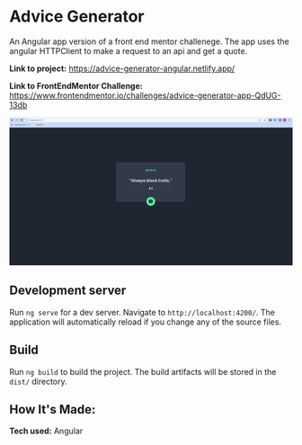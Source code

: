 # Advice Generator
An Angular app version of a front end mentor challenege. The app uses the angular HTTPClient to make a request to an api and get a quote. 

**Link to project:** https://advice-generator-angular.netlify.app/

**Link to FrontEndMentor Challenge:** https://www.frontendmentor.io/challenges/advice-generator-app-QdUG-13db

![screenshot of website](./advice.gif)

## Development server

Run `ng serve` for a dev server. Navigate to `http://localhost:4200/`. The application will automatically reload if you change any of the source files.

## Build

Run `ng build` to build the project. The build artifacts will be stored in the `dist/` directory.

## How It's Made:

**Tech used:** Angular
